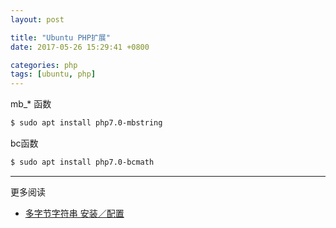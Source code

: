 ```yaml
---
layout: post

title: "Ubuntu PHP扩展"
date: 2017-05-26 15:29:41 +0800

categories: php
tags: [ubuntu, php]
---
```


mb_* 函数

```bash
$ sudo apt install php7.0-mbstring
```

bc函数

```bash
$ sudo apt install php7.0-bcmath
```

---
更多阅读
- [多字节字符串 安装／配置](http://php.net/manual/zh/mbstring.installation.php)
